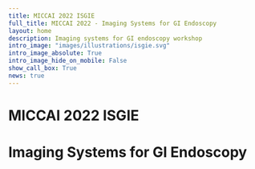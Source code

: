 ```yaml
---
title: MICCAI 2022 ISGIE
full_title: MICCAI 2022 - Imaging Systems for GI Endoscopy
layout: home
description: Imaging systems for GI endoscopy workshop
intro_image: "images/illustrations/isgie.svg"
intro_image_absolute: True
intro_image_hide_on_mobile: False
show_call_box: True
news: true
---
```

# MICCAI 2022 ISGIE

# Imaging Systems for GI Endoscopy